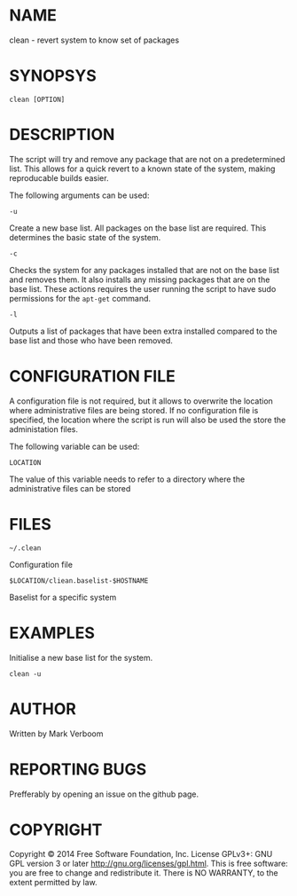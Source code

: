 # NAME

clean - revert system to know set of packages

# SYNOPSYS

`clean [OPTION]`

# DESCRIPTION

The script will try and remove any package that are not on a predetermined list.
This allows for a quick revert to a known state of the system, making reproducable
builds easier.

The following arguments can be used:

`-u`

Create a new base list. All packages on the base list are required. This determines
the basic state of the system.

`-c`

Checks the system for any packages installed that are not on the base list and
removes them. It also installs any missing packages that are on the base list.
These actions requires the user running the script to have sudo permissions
for the `apt-get` command.

`-l`

Outputs a list of packages that have been extra installed compared to the base list
and those who have been removed.

# CONFIGURATION FILE

A configuration file is not required, but it allows to overwrite the location where
administrative files are being stored. If no configuration file is specified,
the location where the script is run will also be used the store the administation
files.

The following variable can be used:

`LOCATION`

The value of this variable needs to refer to a directory where the administrative
files can be stored

# FILES

`~/.clean`

Configuration file

`$LOCATION/cliean.baselist-$HOSTNAME`

Baselist for a specific system

# EXAMPLES

Initialise a new base list for the system.

`clean -u`

# AUTHOR

Written by Mark Verboom

# REPORTING BUGS

Prefferably by opening an issue on the github page.

# COPYRIGHT

Copyright  ©  2014  Free Software Foundation, Inc.  License GPLv3+: GNU
GPL version 3 or later <http://gnu.org/licenses/gpl.html>.
This is free software: you are free  to  change  and  redistribute  it.
There is NO WARRANTY, to the extent permitted by law.

